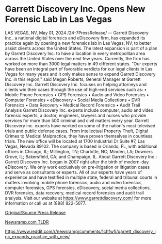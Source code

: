 # Garrett Discovery Inc. Opens New Forensic Lab in Las Vegas

LAS VEGAS, NV, May 01, 2024 /24-7PressRelease/ -- Garrett Discovery Inc., a national digital forensics and eDiscovery firm, has expanded its practice again by opening a new forensics lab in Las Vegas, NV, to better assist clients across the United States.  The latest expansion is part of a plan by Garrett Discovery Inc. to have a location in every metropolitan area across the United States over the next few years. Currently, the firm has worked on more than 3000 legal matters in 49 different states.  "Our experts have been an integral part of favorable verdicts for our legal clients in Las Vegas for many years and it only makes sense to expand Garrett Discovery Inc. in this region," said Megan Roberts, General Manager at Garrett Discovery Inc.  Garrett Discovery Inc. focuses on helping attorneys and clients win their cases through the use of high-end services such as:  • Mobile Phone Forensics • GPS Forensics • Audio and Video Forensics • Computer Forensics • eDiscovery • Social Media Collections • DVR Forensics • Data Recovery • Medical Record Forensics • Audit Trail Analysis  Garrett Discovery Inc. experts include computer, audio and video forensic experts, a doctor, engineers, lawyers and nurses who provide services for more than 500 criminal and civil matters every year.  Garrett Discovery Inc. experts have worked on some of the nation's most televised trials and public defense cases. From Intellectual Property Theft, Digital Crimes to Medical Malpractice, they have proven themselves in countless trials.  The new office will be located at 1700 Industrial Dr Suite #7, Las Vegas, Nevada 89102. The company is based in Orlando, FL, with additional offices in Chicago, IL; Millington, TN; Charlotte, NC; Minden, LA; Downers Grove, IL; Bakersfield, CA; and Champaign, IL.  About Garrett Discovery Inc.: Garrett Discovery Inc. began in 2007 right after the birth of modern-day eDiscovery. We only work exclusively on pre-litigation or litigation cases and serve as consultants or experts. All of our experts have years of experience and have testified in multiple state, federal and tribunal courts in matters involving mobile phone forensics, audio and video forensics, computer forensics, GPS forensics, eDiscovery, social media collections, DVR forensics, data recovery, medical record forensics and audit trail analysis. Visit our website at https://www.garrettdiscovery.com/ for more information or call us at (888) 822-5077. 

[Original/Source Press Release](https://www.24-7pressrelease.com/press-release/510549/garrett-discovery-inc-opens-new-forensic-lab-in-las-vegas)
                    

[Newsramp.com TLDR](None) 

https://www.reddit.com/r/newsramp/comments/1chfw1j/garrett_discovery_inc_expands_practice_with_new/